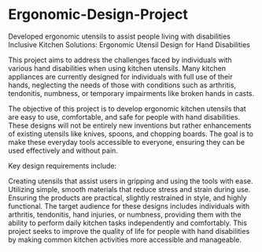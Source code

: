 # Ergonomic-Design-Project
Developed ergonomic utensils to assist people living with disabilities
Inclusive Kitchen Solutions: Ergonomic Utensil Design for Hand Disabilities

This project aims to address the challenges faced by individuals with various hand disabilities when using kitchen utensils. 
Many kitchen appliances are currently designed for individuals with full use of their hands, neglecting the 
needs of those with conditions such as arthritis, tendonitis, numbness, or temporary impairments like broken hands in casts.

The objective of this project is to develop ergonomic kitchen utensils that are easy to use, comfortable, and safe for people with 
hand disabilities. These designs will not be entirely new inventions but rather enhancements of existing utensils like knives, 
spoons, and chopping boards. The goal is to make these everyday tools accessible to everyone, ensuring they can be used effectively and without pain.

Key design requirements include:

Creating utensils that assist users in gripping and using the tools with ease.
Utilizing simple, smooth materials that reduce stress and strain during use.
Ensuring the products are practical, slightly restrained in style, and highly functional.
The target audience for these designs includes individuals with arthritis, tendonitis, hand injuries, 
or numbness, providing them with the ability to perform daily kitchen tasks independently and comfortably. 
This project seeks to improve the quality of life for people with hand disabilities by making common kitchen activities more accessible and manageable.
